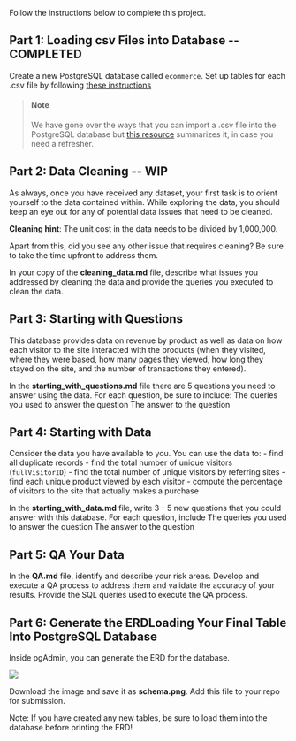 Follow the instructions below to complete this project.

## Part 1: Loading csv Files into Database --COMPLETED

Create a new PostgreSQL database called `ecommerce`. Set up tables for each .csv file by following [these instructions](https://www.postgresqltutorial.com/postgresql-tutorial/import-csv-file-into-posgresql-table/)

> #### Note
> We have gone over the ways that you can import a .csv file into the PostgreSQL database but [this resource](https://www.youtube.com/watch?v=6Jf7eTkIaR4) summarizes it, in case you need a refresher.


## Part 2: Data Cleaning -- WIP

As always, once you have received any dataset, your first task is to orient yourself to the data contained within. While exploring the data, you should keep an eye out for any of potential data issues that need to be cleaned. 

**Cleaning hint**: The unit cost in the data needs to be divided by 1,000,000. 

Apart from this, did you see any other issue that requires cleaning? Be sure to take the time upfront to address them.

In your copy of the **cleaning_data.md** file, describe what issues you addressed by cleaning the data and provide the queries you executed to clean the data.

## Part 3: Starting with Questions

This database provides data on revenue by product as well as data on how each visitor to the site interacted with the products (when they visited, where they were based, how many pages they viewed, how long they stayed on the site, and the number of transactions they entered).
 
In the **starting_with_questions.md** file there are 5 questions you need to answer using the data. For each question, be sure to include:
The queries you used to answer the question
The answer to the question
 

## Part 4: Starting with Data

Consider the data you have available to you.  You can use the data to:
    - find all duplicate records
    - find the total number of unique visitors (`fullVisitorID`)
    - find the total number of unique visitors by referring sites
    - find each unique product viewed by each visitor
    - compute the percentage of visitors to the site that actually makes a purchase
    

In the **starting_with_data.md** file, write 3 - 5 new questions that you could answer with this database. For each question, include
The queries you used to answer the question
The answer to the question
    

## Part 5: QA Your Data

In the **QA.md** file, identify and describe your risk areas. Develop and execute a QA process to address them and validate the accuracy of your results. Provide the SQL queries used to execute the QA process.


## Part 6: Generate the ERDLoading Your Final Table Into PostgreSQL Database

Inside pgAdmin, you can generate the ERD for the database. 

![](https://i.imgur.com/KxVRJD3.png)

Download the image and save it as **schema.png**. Add this file to your repo for submission.

Note: If you have created any new tables, be sure to load them into the database before printing the ERD!
